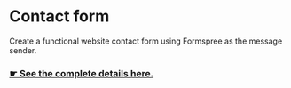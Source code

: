 # Contact form

Create a functional website contact form using Formspree as the message sender.

### [☛ See the complete details here.](http://learn-the-web.algonquindesign.ca/courses/web-dev-2/contact-form/)
